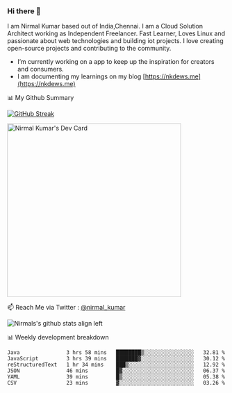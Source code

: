 ### Hi there 👋

 I am Nirmal Kumar based out of India,Chennai. I am a Cloud Solution Architect working as Independent Freelancer. Fast Learner, Loves Linux and passionate about web technologies and building iot projects. I love creating open-source projects and contributing to the community.

- I’m currently working on a app to keep up the inspiration for creators and consumers.
- I am documenting my learnings on my blog [https://nkdews.me](https://nkdews.me)


📊 My Github Summary

[![GitHub Streak](https://github-readme-streak-stats.herokuapp.com?user=nk-gears&theme=dark&hide_border=true&date_format=M%20j%5B%2C%20Y%5D)](https://git.io/streak-stats)

<a href="https://app.daily.dev/nirmal_kumar"><img src="https://api.daily.dev/devcards/a16cfcf02d384b16b41de71ce4d1d811.png?r=8ve" width="400" alt="Nirmal Kumar's Dev Card"/></a>

📫 Reach Me via  Twitter : [@nirmal_kumar](https://twitter.com/nirmal_kumar)

![Nirmals's github stats align left](https://github-readme-stats.vercel.app/api?username=nk-gears&show_icons=true)


📊 Weekly development breakdown

<!--START_SECTION:waka-->

```text
Java               3 hrs 58 mins   ████████▒░░░░░░░░░░░░░░░░   32.81 %
JavaScript         3 hrs 39 mins   ███████▓░░░░░░░░░░░░░░░░░   30.12 %
reStructuredText   1 hr 34 mins    ███▒░░░░░░░░░░░░░░░░░░░░░   12.92 %
JSON               46 mins         █▓░░░░░░░░░░░░░░░░░░░░░░░   06.37 %
YAML               39 mins         █▒░░░░░░░░░░░░░░░░░░░░░░░   05.38 %
CSV                23 mins         ▓░░░░░░░░░░░░░░░░░░░░░░░░   03.26 %
```

<!--END_SECTION:waka-->


